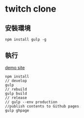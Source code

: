 # twitch clone

## 安裝環境

```
npm install gulp -g
```

## 執行

[demo site](https://hot5656.github.io/twitch_clone/)
```
npm install
// develop 
gulp
// rebuild
gulp build
// release
// gulp --env production
//publish contents to Github pages
gulp ghpage
```



